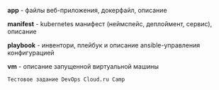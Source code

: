**app** - файлы веб-приложения, докерфайл, описание

**manifest** - kubernetes манифест (неймспейс, деплоймент, сервис), описание

**playbook** - инвентори, плейбук и описание ansible-управления конфигурацией

**vm** - описание запущенной виртуальной машины



`Тестовое задание DevOps Cloud.ru Camp`

